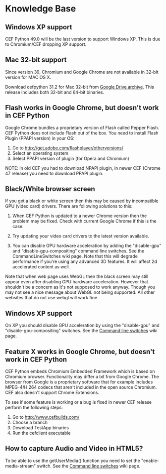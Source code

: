 # Knowledge Base #

## Windows XP support

CEF Python 49.0 will be the last version to support Windows XP. This is due to Chromium/CEF dropping XP support.

## Mac 32-bit support

Since version 39, Chromium and Google Chrome are not available in 32-bit version for MAC OS X.

Download cefpython 31.2 for Mac 32-bit from [Google Drive archive](https://drive.google.com/folderview?id=0B1di2XiBBfacOEM0aUFJZFU0R3c&usp=drive_web&tid=0B1di2XiBBfacOFpJb1dERGZSRnc#list). This release includes both 32-bit and 64-bit binaries.

## Flash works in Google Chrome, but doesn't work in CEF Python

Google Chrome bundles a proprietary version of Flash called Pepper Flash. CEF Python does not include Flash out of the box. You need to install Flash Plugin (PPAPI version) in your OS:

1. Go to http://get.adobe.com/flashplayer/otherversions/
2. Select an operating system
3. Select PPAPI version of plugin (for Opera and Chromium)

NOTE: in old CEF you had to download NPAPI plugin, in newer CEF (Chrome 47 release) you need to download PPAPI plugin.

## Black/White browser screen ##

If you get a black or white screen then this may be caused by incompatible GPU (video card) drivers. There are following solutions to this:

1. When CEF Python is updated to a newer Chrome version then the problem may be fixed. Check with current Google Chrome if this is the case.

2. Try updating your video card drivers to the latest version available.

3. You can disable GPU hardware acceleration by adding the "disable-gpu" and "disable-gpu-compositing" command line switches. See the CommandLineSwitches wiki page. Note that this will degrade performance if you're using any advanced 3D features. It will affect 2d accelerated content as well.

Note that when web page uses WebGL then the black screen may still appear even after disabling GPU hardware acceleration. However that shouldn't be a concern as it's not supposed to work anyway. Though you may not see a nice message about WebGL not being supported. All other websites that do not use webgl will work fine.

## Windows XP support

On XP you should disable GPU acceleration by using the "disable-gpu" and "disable-gpu-compositing" switches. See the [Command line switches](CommandLineSwitches) wiki page.

## Feature X works in Google Chrome, but doesn't work in CEF Python

CEF Python embeds Chromium Embedded Framework which is based on Chromium browser. Functionality may differ a bit from Google Chrome. The browser from Google is a proprietary software that for example includes MPEG-4/H.264 codecs that aren't included in the open source Chromium. CEF also doesn't support Chrome Extensions.

To see if some feature is working or a bug is fixed in newer CEF release perform the following steps:

1. Go to http://www.cefbuilds.com/
2. Choose a branch
3. Download TestApp binaries
4. Run the cefclient executable

## How to capture Audio and Video in HTML5?

To be able to use the getUserMedia() function you need to set the "enable-media-stream" switch. See the [Command line switches](CommandLineSwitches) wiki page.